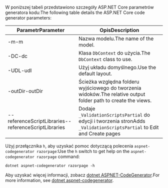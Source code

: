 <a name="codegenerator"></a><span data-ttu-id="085a8-101">W poniższej tabeli przedstawiono szczegóły ASP.NET Core parametrów generatora kodu:</span><span class="sxs-lookup"><span data-stu-id="085a8-101">The following table details the ASP.NET Core code generator parameters:</span></span>

| <span data-ttu-id="085a8-102">Parametr</span><span class="sxs-lookup"><span data-stu-id="085a8-102">Parameter</span></span>               | <span data-ttu-id="085a8-103">Opis</span><span class="sxs-lookup"><span data-stu-id="085a8-103">Description</span></span>|
| ----------------- | ------------ |
| <span data-ttu-id="085a8-104">-m</span><span class="sxs-lookup"><span data-stu-id="085a8-104">-m</span></span>  | <span data-ttu-id="085a8-105">Nazwa modelu.</span><span class="sxs-lookup"><span data-stu-id="085a8-105">The name of the model.</span></span> |
| <span data-ttu-id="085a8-106">-DC</span><span class="sxs-lookup"><span data-stu-id="085a8-106">-dc</span></span>  | <span data-ttu-id="085a8-107">Klasa `DbContext` do użycia.</span><span class="sxs-lookup"><span data-stu-id="085a8-107">The `DbContext` class to use.</span></span> |
| <span data-ttu-id="085a8-108">-UDL</span><span class="sxs-lookup"><span data-stu-id="085a8-108">-udl</span></span> | <span data-ttu-id="085a8-109">Użyj układu domyślnego.</span><span class="sxs-lookup"><span data-stu-id="085a8-109">Use the default layout.</span></span> |
| <span data-ttu-id="085a8-110">-outDir</span><span class="sxs-lookup"><span data-stu-id="085a8-110">-outDir</span></span> | <span data-ttu-id="085a8-111">Ścieżka względna folderu wyjściowego do tworzenia widoków.</span><span class="sxs-lookup"><span data-stu-id="085a8-111">The relative output folder path to create the views.</span></span> |
| <span data-ttu-id="085a8-112">--referenceScriptLibraries</span><span class="sxs-lookup"><span data-stu-id="085a8-112">--referenceScriptLibraries</span></span> | <span data-ttu-id="085a8-113">Dodaje `_ValidationScriptsPartial` do edycji i tworzenia stron</span><span class="sxs-lookup"><span data-stu-id="085a8-113">Adds `_ValidationScriptsPartial` to Edit and Create pages</span></span> |

<span data-ttu-id="085a8-114">Użyj przełącznika `h`, aby uzyskać pomoc dotyczącą polecenia `aspnet-codegenerator razorpage`:</span><span class="sxs-lookup"><span data-stu-id="085a8-114">Use the `h` switch to get help on the `aspnet-codegenerator razorpage` command:</span></span>

```dotnetcli
dotnet aspnet-codegenerator razorpage -h
```

<span data-ttu-id="085a8-115">Aby uzyskać więcej informacji, zobacz [dotnet ASPNET-CodeGenerator](xref:fundamentals/tools/dotnet-aspnet-codegenerator).</span><span class="sxs-lookup"><span data-stu-id="085a8-115">For more information, see [dotnet aspnet-codegenerator](xref:fundamentals/tools/dotnet-aspnet-codegenerator).</span></span>
